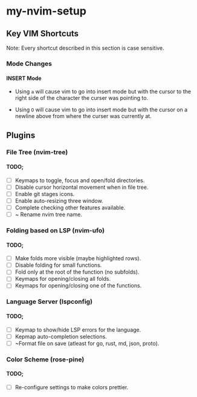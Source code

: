 # my-nvim-setup

## Key VIM Shortcuts

Note: Every shortcut described in this section is case sensitive.

### Mode Changes

#### INSERT Mode
* Using `a` will cause vim to go into insert mode but with the cursor to the
right side of the character the curser was pointing to.

* Using `O` will cause vim to go into insert mode but with the cursor on a
newline above from where the curser was currently at.


## Plugins

### File Tree (nvim-tree)

#### TODO;
- [ ] Keymaps to toggle, focus and open/fold directories.
- [ ] Disable cursor horizontal movement when in file tree.
- [ ] Enable git stages icons.
- [ ] Enable auto-resizing three window.
- [ ] Complete checking other features available.
- [ ] ~ Rename nvim tree name.

### Folding based on LSP (nvim-ufo)

#### TODO;
- [ ] Make folds more visible (maybe highlighted rows).
- [ ] Disable folding for small functions.
- [ ] Fold only at the root of the function (no subfolds).
- [ ] Keymaps for opening/closing all folds.
- [ ] Keymaps for opening/closing one of the functions.

### Language Server (lspconfig)

#### TODO;
- [ ] Keymap to show/hide LSP errors for the language.
- [ ] Kepmap auto-completion selections.
- [ ] ~Format file on save (atleast for go, rust, md, json, proto).

### Color Scheme (rose-pine)

#### TODO;
- [ ] Re-configure settings to make colors prettier.
